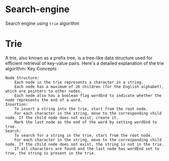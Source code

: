 # Search-engine
Search engine using `trie` algorithm

# Trie

A trie, also known as a prefix tree, is a tree-like data structure used for efficient retrieval of key-value pairs. Here's a detailed explanation of the trie algorithm:
Key Concepts

    Node Structure:
        Each node in the trie represents a character in a string.
        Each node has a maximum of 26 children (for the English alphabet), which are pointers to other nodes.
        Each node also has a boolean flag wordEnd to indicate whether the node represents the end of a word.
    Insertion:
        To insert a string into the trie, start from the root node.
        For each character in the string, move to the corresponding child node. If the child node does not exist, create it.
        Mark the last node as the end of the word by setting wordEnd to true.
    Search:
        To search for a string in the trie, start from the root node.
        For each character in the string, move to the corresponding child node. If the child node does not exist, the string is not in the trie.
        If all characters are found and the last node has wordEnd set to true, the string is present in the trie.


